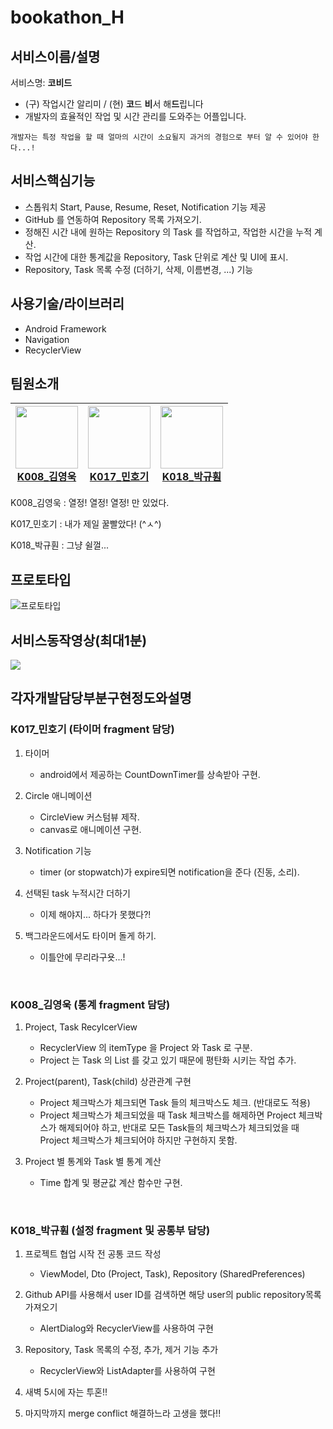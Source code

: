 # bookathon_H

## 서비스이름/설명

서비스명: **코비드**
- (구) 작업시간 알리미 / (현) **코**드 **비**서 해**드**립니다
- 개발자의 효율적인 작업 및 시간 관리를 도와주는 어플입니다.

```
개발자는 특정 작업을 할 때 얼마의 시간이 소요될지 과거의 경험으로 부터 알 수 있어야 한다...!
```



## 서비스핵심기능

- 스톱워치 Start, Pause, Resume, Reset, Notification 기능 제공
- GitHub 를 연동하여 Repository 목록 가져오기.
- 정해진 시간 내에 원하는 Repository 의 Task 를 작업하고, 작업한 시간을 누적 계산.
- 작업 시간에 대한 통계값을 Repository, Task 단위로 계산 및 UI에 표시.
- Repository, Task 목록 수정 (더하기, 삭제, 이름변경, ...) 기능

## 사용기술/라이브러리

- Android Framework
- Navigation
- RecyclerView

## 팀원소개

| <a href="https://github.com/kldaji"><img src="https://avatars.githubusercontent.com/u/78070388?v=4" width=100/><br><center>K008_김영욱</center></a> | <a href="https://github.com/uzucode"><img src="https://avatars.githubusercontent.com/u/86262602?v=4" width=100/><br> <center>K017_민호기</center></a> | <a href="https://github.com/svclaw2000"><img src="https://avatars.githubusercontent.com/u/46339857?v=4" width=100/><br><center>K018_박규훤</center></a> |
| ---------------------------------------------------------------------------------------------------------------------------------------------- | ------------------------------------------------------------------------------------------------------------------------------------------------- | ---------------------------------------------------------------------------------------------------------------------------------------------------------- |

K008_김영욱 : 열정! 열정! 열정! 만 있었다.

K017_민호기 : 내가 제일 꿀빨았다! (\^ㅅ\^)

K018_박규훤 : 그냥 쉴껄...

## 프로토타입

![프로토타입](https://i.imgur.com/amEW6u5.gif)

## 서비스동작영상(최대1분)

![](https://i.imgur.com/6C2TblE.gif)

## 각자개발담당부분구현정도와설명

### **K017_민호기 (타이머 fragment 담당)**
1. 타이머
    - android에서 제공하는 CountDownTimer를 상속받아 구현.

2. Circle 애니메이션
    - CircleView 커스텀뷰 제작.
    - canvas로 애니메이션 구현.

3. Notification 기능
    - timer (or stopwatch)가 expire되면 notification을 준다 (진동, 소리).

4. 선택된 task 누적시간 더하기
    - 이제 해야지... 하다가 못했다?!

5. 백그라운드에서도 타이머 돌게 하기.
    - 이틀안에 무리라구욧...!

</br>

### **K008_김영욱 (통계 fragment 담당)**

1. Project, Task RecylcerView
    - RecyclerView 의 itemType 을 Project 와 Task 로 구분.
    - Project 는 Task 의 List 를 갖고 있기 때문에 평탄화 시키는 작업 추가.
 
2. Project(parent), Task(child) 상관관계 구현
    - Project 체크박스가 체크되면 Task 들의 체크박스도 체크. (반대로도 적용)
    - Project 체크박스가 체크되었을 때 Task 체크박스를 해제하면 Project 체크박스가 해제되어야 하고, 반대로 모든 Task들의 체크박스가 체크되었을 때 Project 체크박스가 체크되어야 하지만 구현하지 못함.

3. Project 별 통계와 Task 별 통계 계산
    - Time 합계 및 평균값 계산 함수만 구현.

</br>

### **K018_박규훤 (설정 fragment 및 공통부 담당)**

1. 프로젝트 협업 시작 전 공통 코드 작성
    - ViewModel, Dto (Project, Task), Repository (SharedPreferences)

2. Github API를 사용해서 user ID를 검색하면 해당 user의 public repository목록 가져오기
    - AlertDialog와 RecyclerView를 사용하여 구현

3. Repository, Task 목록의 수정, 추가, 제거 기능 추가
    - RecyclerView와 ListAdapter를 사용하여 구현

4. 새벽 5시에 자는 투혼!!
5. 마지막까지 merge conflict 해결하느라 고생을 했다!!

